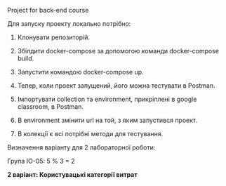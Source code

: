 Project for back-end course

Для запуску проекту локально потрібно:

1. Клонувати репозиторій.

2. Збілдити docker-compose за допомогою команди docker-compose build.

3. Запустити командою docker-compose up.

4. Тепер, коли проект запущений, його можна тестувати в Postman.

5. Імпортувати collection та environment, прикріплені в google classroom, в Postman.

6. В environment змінити url на той, з яким запустився проект.

7. В колекції є всі потрібні методи для тестування.

Визначення варіанту для 2 лабораторної роботи:

Група ІО-05: 5 % 3 = 2

**2 варіант: Користувацькі категорії витрат**